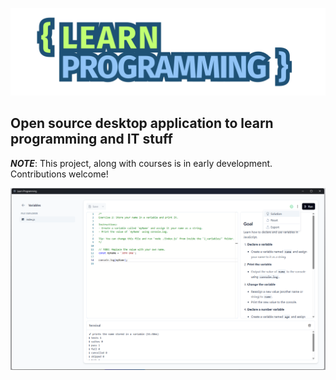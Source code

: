 ![learn-programming.app](./src/renderer/assets/learn-programming-logo.svg)

## Open source desktop application to learn programming and IT stuff

**_NOTE_**: This project, along with courses is in early development.
Contributions welcome!

![exercise_view](./screenshots/exercise_view.png)